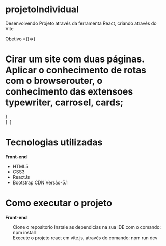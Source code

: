 # projetoIndividual
Desenvolvendo Projeto através da ferramenta React, criando através do Vite

Obetivo =()=>{
    <h1>Cirar um site com duas páginas. Aplicar o conhecimento de rotas com o browserouter, o conhecimento das extensoes typewriter, carrosel, cards;</h1>
}  
{
<img src=''>
}

<h1>Tecnologias utilizadas</h1>
<strong>Front-end</strong>
<ul>
    <li>HTML5</li>
    <li>CSS3</li>
    <li>ReactJs</li>
    <li>Bootstrap CDN Versão-5.1</li>
</ul>

<h1>Como executar o projeto</h1>
<strong>Front-end</strong>
<ul>
    Clone o repositorio
    Instale as dependicias na sua IDE com o comando: npm install<br/>
    Execute o projeto react em vite.js, através do comando: npm run dev
    
</ul>
